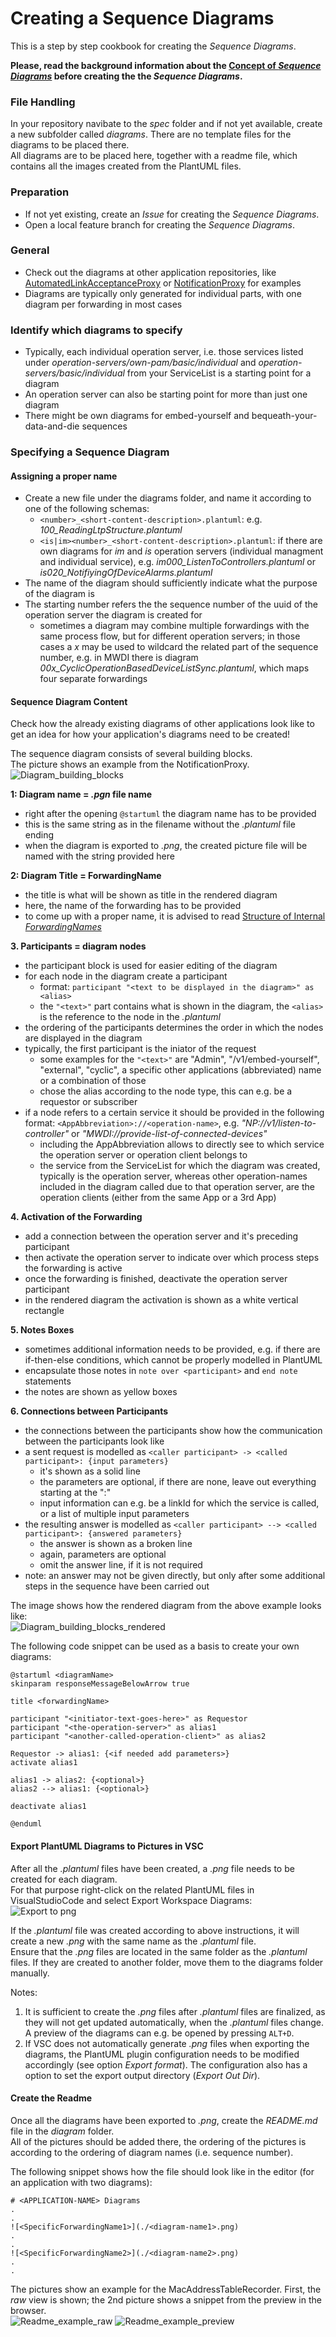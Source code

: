 # Creating a Sequence Diagrams

This is a step by step cookbook for creating the _Sequence Diagrams_.  

**Please, read the background information about the [Concept of _Sequence Diagrams_](../ConceptOfSequenceDiagrams/ConceptOfSequenceDiagrams.md) before creating the the _Sequence Diagrams_.**   


### File Handling  

In your repository navibate to the _spec_ folder and if not yet available, create a new subfolder called _diagrams_.
There are no template files for the diagrams to be placed there.  
All diagrams are to be placed here, together with a readme file, which contains all the images created from the PlantUML files.



### Preparation  

* If not yet existing, create an _Issue_ for creating the _Sequence Diagrams_.  
* Open a local feature branch for creating the _Sequence Diagrams_.  


### General  

* Check out the diagrams at other application repositories, like [AutomatedLinkAcceptanceProxy](https://github.com/openBackhaul/AutomatedLinkAcceptanceProxy/tree/develop/spec/diagrams) or [NotificationProxy](https://github.com/openBackhaul/NotificationProxy/tree/develop/spec/diagrams) for examples
* Diagrams are typically only generated for individual parts, with one diagram per forwarding in most cases

### Identify which diagrams to specify  

* Typically, each individual operation server, i.e. those services listed under *operation-servers/own-pam/basic/individual* and *operation-servers/basic/individual* from your ServiceList is a starting point for a diagram
* An operation server can also be starting point for more than just one diagram
* There might be own diagrams for embed-yourself and bequeath-your-data-and-die sequences

### Specifying a Sequence Diagram

#### Assigning a proper name
* Create a new file under the diagrams folder, and name it according to one of the following schemas:
  * `<number>_<short-content-description>.plantuml`: e.g. *100_ReadingLtpStructure.plantuml*
  * `<is|im><number>_<short-content-description>.plantuml`: if there are own diagrams for *im* and *is* operation servers (individual managment and individual service), e.g. *im000_ListenToControllers.plantuml* or *is020_NotifiyingOfDeviceAlarms.plantuml*
* The name of the diagram should sufficiently indicate what the purpose of the diagram is
* The starting number refers the the sequence number of the uuid of the operation server the diagram is created for
  * sometimes a diagram may combine multiple forwardings with the same process flow, but for different operation servers; in those cases a *x* may be used to wildcard the related part of the sequence number, e.g. in MWDI there is diagram *00x_CyclicOperationBasedDeviceListSync.plantuml*, which maps four separate forwardings

#### Sequence Diagram Content

Check how the already existing diagrams of other applications look like to get an idea for how your application's diagrams need to be created!

The sequence diagram consists of several building blocks.   
The picture shows an example from the NotificationProxy.  
![Diagram_building_blocks](./pictures/createSeqDiagram_01.png) 

**1: Diagram name = *.pgn* file name**  
* right after the opening `@startuml` the diagram name has to be provided
* this is the same string as in the filename without the *.plantuml* file ending
* when the diagram is exported to *.png*, the created picture file will be named with the string provided here

**2: Diagram Title = ForwardingName**
* the title is what will be shown as title in the rendered diagram
* here, the name of the forwarding has to be provided
* to come up with a proper name, it is advised to read [Structure of Internal _ForwardingNames_](../../ElementsApplicationPattern/Names/StructureOfInternalForwardingNames/StructureOfInternalForwardingNames.md)

**3. Participants = diagram nodes**
* the participant block is used for easier editing of the diagram
* for each node in the diagram create a participant
  * format: `participant "<text to be displayed in the diagram>" as <alias>`
  * the `"<text>"` part contains what is shown in the diagram, the `<alias>` is the reference to the node in the *.plantuml*
* the ordering of the participants determines the order in which the nodes are displayed in the diagram
* typically, the first participant is the iniator of the request
  * some examples for the `"<text>"` are "Admin", "/v1/embed-yourself", "external", "cyclic", a specific other applications (abbreviated) name or a combination of those
  * chose the alias according to the node type, this can e.g. be a requestor or subscriber
* if a node refers to a certain service it should be provided in the following format: `<AppAbbreviation>://<operation-name>`, e.g. *"NP://v1/listen-to-controller"* or *"MWDI://provide-list-of-connected-devices"*
  * including the AppAbbreviation allows to directly see to which service the operation server or operation client belongs to
  * the service from the ServiceList for which the diagram was created, typically is the operation server, whereas other operation-names included in the diagram called due to that operation server, are the operation clients (either from the same App or a 3rd App)

**4. Activation of the Forwarding**
* add a connection between the operation server and it's preceding participant
* then activate the operation server to indicate over which process steps the forwarding is active
* once the forwarding is finished, deactivate the operation server participant
* in the rendered diagram the activation is shown as a white vertical rectangle 

**5. Notes Boxes**
* sometimes additional information needs to be provided, e.g. if there are if-then-else conditions, which cannot be properly modelled in PlantUML
* encapsulate those notes in `note over <participant>` and `end note` statements
* the notes are shown as yellow boxes

**6. Connections between Participants**
* the connections between the participants show how the communication between the participants look like
* a sent request is modelled as `<caller participant> -> <called participant>: {input parameters}`
  * it's shown as a solid line
  * the parameters are optional, if there are none, leave out everything starting at the ":"
  * input information can e.g. be a linkId for which the service is called, or a list of multiple input parameters
* the resulting answer is modelled as `<caller participant> --> <called participant>: {answered parameters}`
  * the answer is shown as a broken line 
  * again, parameters are optional
  * omit the answer line, if it is not required
* note: an answer may not be given directly, but only after some additional steps in the sequence have been carried out

The image shows how the rendered diagram from the above example looks like:  
![Diagram_building_blocks_rendered](./pictures/createSeqDiagram_02.png)

The following code snippet can be used as a basis to create your own diagrams:  
```
@startuml <diagramName>
skinparam responseMessageBelowArrow true

title <forwardingName>

participant "<initiator-text-goes-here>" as Requestor
participant "<the-operation-server>" as alias1
participant "<another-called-operation-client>" as alias2

Requestor -> alias1: {<if needed add parameters>}
activate alias1

alias1 -> alias2: {<optional>}
alias2 --> alias1: {<optional>}

deactivate alias1

@enduml
```

#### Export PlantUML Diagrams to Pictures in VSC 

After all the *.plantuml* files have been created, a *.png* file needs to be created for each diagram.  
For that purpose right-click on the related PlantUML files in VisualStudioCode and select Export Workspace Diagrams:  
![Export to png](./pictures/createSeqDiagramExport_01.png)  

If the *.plantuml* file was created according to above instructions, it will create a new *.png* with the same name as the *.plantuml* file.  
Ensure that the *.png* files are located in the same folder as the *.plantuml* files. If they are created to another folder, move them to the diagrams folder manually.

Notes:
1. It is sufficient to create the *.png* files after *.plantuml* files are finalized, as they will not get updated automatically, when the *.plantuml* files change. A preview of the diagrams can e.g. be opened by pressing `ALT+D`.  
2. If VSC does not automatically generate *.png* files when exporting the diagrams, the PlantUML plugin configuration needs to be modified accordingly (see option *Export format*). The configuration also has a option to set the export output directory (*Export Out Dir*).

#### Create the Readme

Once all the diagrams have been exported to *.png*, create the *README.md* file in the *diagram* folder.  
All of the pictures should be added there, the ordering of the pictures is according to the ordering of diagram names (i.e. sequence number).

The following snippet shows how the file should look like in the editor (for an application with two diagrams):
```
# <APPLICATION-NAME> Diagrams
.
.
![<SpecificForwardingName1>](./<diagram-name1>.png)
.
.
![<SpecificForwardingName2>](./<diagram-name2>.png)
.
.
```

The pictures show an example for the MacAddressTableRecorder. 
First, the *raw* view is shown; the 2nd picture shows a snippet from the preview in the browser.    
![Readme_example_raw](./pictures/createSeqDiagramExport_02.png)
![Readme_example_preview](./pictures/createSeqDiagramExport_03.png)




